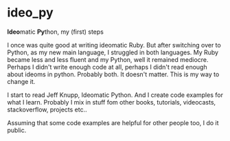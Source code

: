 # ideo_py
**Ideo**matic **Py**thon, my (first) steps

I once was quite good at writing ideomatic Ruby. But after switching over to Python, as my new main language, I struggled in both languages. My Ruby became less and less fluent and my Python, well it remained mediocre. Perhaps I didn't write enough code at all, perhaps I didn't read enough about ideoms in python. Probably both. It doesn't matter. This is my way to change it.

I start to read Jeff Knupp, Ideomatic Python. And I create code examples for what I learn.
Probably I mix in stuff fom other books, tutorials, videocasts, stackoverflow, projects etc..

Assuming that some code examples are helpful for other people too, I do it public.